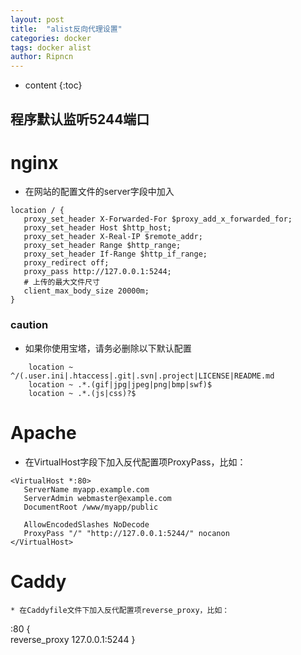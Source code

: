```yaml
---
layout: post
title:  "alist反向代理设置"
categories: docker
tags: docker alist
author: Ripncn
---
```


* content
{:toc}

## 程序默认监听5244端口
# nginx​

* 在网站的配置文件的server字段中加入
```
location / {
   proxy_set_header X-Forwarded-For $proxy_add_x_forwarded_for;
   proxy_set_header Host $http_host;
   proxy_set_header X-Real-IP $remote_addr;
   proxy_set_header Range $http_range;
   proxy_set_header If-Range $http_if_range;
   proxy_redirect off;
   proxy_pass http://127.0.0.1:5244;
   # 上传的最大文件尺寸
   client_max_body_size 20000m;
}
```





### caution
* 如果你使用宝塔，请务必删除以下默认配置
```
    location ~ ^/(.user.ini|.htaccess|.git|.svn|.project|LICENSE|README.md
    location ~ .*.(gif|jpg|jpeg|png|bmp|swf)$
    location ~ .*.(js|css)?$
```
# Apache​

* 在VirtualHost字段下加入反代配置项ProxyPass，比如：
```
<VirtualHost *:80>
   ServerName myapp.example.com
   ServerAdmin webmaster@example.com
   DocumentRoot /www/myapp/public

   AllowEncodedSlashes NoDecode
   ProxyPass "/" "http://127.0.0.1:5244/" nocanon
</VirtualHost>
```
# Caddy​
```
* 在Caddyfile文件下加入反代配置项reverse_proxy，比如：
```
:80 {<br>
   reverse_proxy 127.0.0.1:5244
}
```
